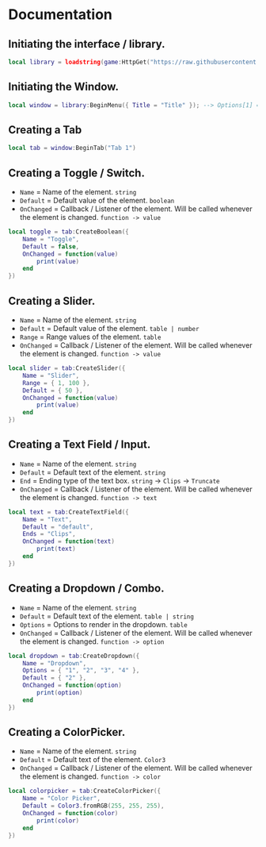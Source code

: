 # Documentation

## Initiating the interface / library.
```lua
local library = loadstring(game:HttpGet("https://raw.githubusercontent.com/Iujan/RainV2Interface/main/Interface.lua", true))()
```

## Initiating the Window.
```lua
local window = library:BeginMenu({ Title = "Title" }); --> Options[1] = Title (Only one option needed, set to default if not passed)
```

## Creating a Tab
```lua
local tab = window:BeginTab("Tab 1")
```

## Creating a Toggle / Switch.
* `Name`      = Name of the element.  `string`
* `Default`   = Default value of the element. `boolean`
* `OnChanged` = Callback / Listener of the element. Will be called whenever the element is changed. `function -> value`

```lua
local toggle = tab:CreateBoolean({
    Name = "Toggle",
    Default = false,
    OnChanged = function(value) 
        print(value)
    end
})
```

## Creating a Slider.
* `Name`      = Name of the element.  `string`
* `Default`   = Default value of the element. `table | number`
* `Range`     = Range values of the element.  `table`
* `OnChanged` = Callback / Listener of the element. Will be called whenever the element is changed. `function -> value` 

```lua
local slider = tab:CreateSlider({
    Name = "Slider",
    Range = { 1, 100 },
    Default = { 50 },
    OnChanged = function(value) 
        print(value)
    end
})
```

## Creating a Text Field / Input.
* `Name`      = Name of the element.  `string`
* `Default`   = Default text of the element. `string`
* `End`       = Ending type of the text box. `string` -> `Clips` -> `Truncate`
* `OnChanged` = Callback / Listener of the element. Will be called whenever the element is changed. `function -> text` 

```lua
local text = tab:CreateTextField({
    Name = "Text",
    Default = "default",
    Ends = "Clips",
    OnChanged = function(text) 
        print(text)
    end
})
```

## Creating a Dropdown / Combo.
* `Name`      = Name of the element.  `string`
* `Default`   = Default text of the element. `table | string`
* `Options`   = Options to render in the dropdown. `table`
* `OnChanged` = Callback / Listener of the element. Will be called whenever the element is changed. `function -> option` 

```lua
local dropdown = tab:CreateDropdown({
    Name = "Dropdown",
    Options = { "1", "2", "3", "4" },
    Default = { "2" },
    OnChanged = function(option) 
        print(option)
    end
})
```

## Creating a ColorPicker.
* `Name`      = Name of the element.  `string`
* `Default`   = Default text of the element. `Color3`
* `OnChanged` = Callback / Listener of the element. Will be called whenever the element is changed. `function -> color` 

```lua
local colorpicker = tab:CreateColorPicker({
    Name = "Color Picker",
    Default = Color3.fromRGB(255, 255, 255),
    OnChanged = function(color) 
        print(color)
    end
})
```
